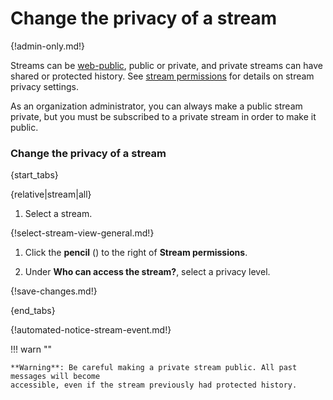 # Change the privacy of a stream

{!admin-only.md!}

Streams can be [web-public](/help/public-access-option), public or private,
and private streams can have shared or protected history.
See [stream permissions](/help/stream-permissions) for
details on stream privacy settings.

As an organization administrator, you can always make a public stream
private, but you must be subscribed to a private stream in order to make it
public.

### Change the privacy of a stream

{start_tabs}

{relative|stream|all}

1. Select a stream.

{!select-stream-view-general.md!}

1. Click the **pencil** (<i class="fa fa-pencil"></i>)
   to the right of **Stream permissions**.

1. Under **Who can access the stream?**, select a privacy level.

{!save-changes.md!}

{end_tabs}

{!automated-notice-stream-event.md!}

!!! warn ""

    **Warning**: Be careful making a private stream public. All past messages will become
    accessible, even if the stream previously had protected history.
